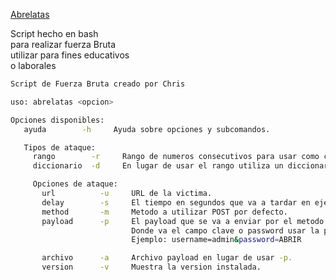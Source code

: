 [Abrelatas](https://raw.githubusercontent.com/cbenitez/abrelatas/master/image.png)

Script hecho en bash\
para realizar fuerza Bruta\
utilizar para fines educativos\
o laborales

```bash
Script de Fuerza Bruta creado por Chris

uso: abrelatas <opcion>

Opciones disponibles:
   ayuda        -h     Ayuda sobre opciones y subcomandos.

   Tipos de ataque:
     rango        -r     Rango de numeros consecutivos para usar como contrasena. Ejemplo: -r 100-200
     diccionario  -d     En lugar de usar el rango utiliza un diccionario de claves.

     Opciones de ataque:
       url          -u     URL de la victima.
       delay        -s     El tiempo en segundos que va a tardar en ejecutar el siguiente ataque.
       method       -m     Metodo a utilizar POST por defecto.
       payload      -p     El payload que se va a enviar por el metodo seleccionado.
                           Donde va el campo clave o password usar la palabra comodin ABRIR.
                           Ejemplo: username=admin&password=ABRIR

       archivo      -a     Archivo payload en lugar de usar -p.
       version      -v     Muestra la version instalada.
```
